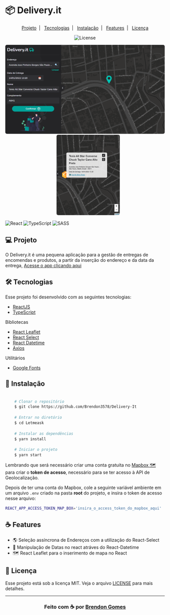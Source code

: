 # 📦 Delivery.it

<p align="center">
    <a href="#-projeto">Projeto</a>&nbsp;&nbsp;|&nbsp;&nbsp;
    <a href="#-tecnologias">Tecnologias</a>&nbsp;&nbsp;|&nbsp;&nbsp;
    <a href="#-instalação">Instalação</a>&nbsp;&nbsp;|&nbsp;&nbsp;
    <a href="#-features">Features</a>&nbsp;&nbsp;|&nbsp;&nbsp;
    <a href="#-licença">Licença</a>
</p>

<p align="center">
    <img alt="License" src="https://img.shields.io/badge/license-MIT-green">
</p>

<p align="center">
    <kbd>
        <img src=".github/cover.png" width="550" style="border-radius: 5px" alt="Main App">
    </kbd>
    &nbsp;&nbsp;&nbsp;&nbsp;
    <kbd>
        <img src=".github/cover-2.png" width='200' style="border-radius: 5px" alt="Delivery Popup Example">
    </kbd>
</p>

![React](https://img.shields.io/badge/react-%2320232a.svg?style=for-the-badge&logo=react&logoColor=%2361DAFB)
![TypeScript](https://img.shields.io/badge/typescript-%23007ACC.svg?style=for-the-badge&logo=typescript&logoColor=white)
![SASS](https://img.shields.io/badge/SASS-hotpink.svg?style=for-the-badge&logo=SASS&logoColor=white)

## 💻 Projeto

O Delivery.it é uma pequena aplicação para a gestão de entregas de encomendas e produtos, a partir da inserção do endereço e da data da entrega, [Acesse o app clicando aqui](https://delivery-it.herokuapp.com/)

## 🛠 Tecnologias

Esse projeto foi desenvolvido com as seguintes tecnologias:

- [ReactJS](https://reactjs.org)
- [TypeScript](https://www.typescriptlang.org/)

Bibliotecas

- [React Leaflet](https://react-leaflet.js.org//)
- [React Select](https://react-select.com/home)
- [React Datetime](https://github.com/arqex/react-datetime)
- [Axios](https://github.com/axios/axios)

Utilitários

- [Google Fonts](https://fonts.google.com/)

## 🚀 Instalação

```bash

    # Clonar o repositório
    $ git clone https://github.com/Brendon3578/Delivery-It

    # Entrar no diretório
    $ cd Letmeask

    # Instalar as dependências
    $ yarn install

    # Iniciar o projeto
    $ yarn start

```

Lembrando que será necessário criar uma conta gratuita no [Mapbox 🗺️](https://www.mapbox.com/) para criar o **token de acesso**, necessário para se ter acesso à API de Geolocalização.

Depois de ter uma conta do Mapbox, cole a seguinte variável ambiente em um arquivo `.env` criado na pasta **root** do projeto, e insira o token de acesso nesse arquivo:

```bash
REACT_APP_ACCESS_TOKEN_MAP_BOX='insira_o_access_token_do_mapbox_aqui'
```

## ☕ Features

- :earth_americas: Seleção assíncrona de Endereços com a utilização do React-Select
- :calendar: Manipulação de Datas no react atráves do React-Datetime
- :world_map: React Leaflet para o inserimento de mapa no React

## 📝 Licença

Esse projeto está sob a licença MIT. Veja o arquivo [LICENSE](.github/LICENSE.md) para mais detalhes.

---

<h3 align="center">
    Feito com ☕ por <a href="https://github.com/Brendon3578"> Brendon Gomes</a>
</h3>
